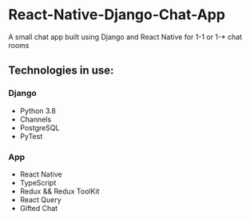 # React-Native-Django-Chat-App
A small chat app built using Django and React Native for 1-1 or 1-* chat rooms

## Technologies in use:
### Django
- Python  3.8
- Channels
- PostgreSQL
- PyTest

### App
- React Native
- TypeScript
- Redux && Redux ToolKit
- React Query
- Gifted Chat
